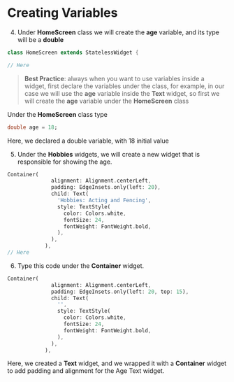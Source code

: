 # Creating Variables



4. Under **HomeScreen** class we will create the **age** variable, and its type will be a **double**

```dart
class HomeScreen extends StatelessWidget {

// Here

```

> **Best Practice**: always when you want to use variables inside a widget, first declare the variables under the class, for example, in our case we will use the **age** variable inside the **Text** widget, so first we will create the **age** variable under the **HomeScreen** class

Under the **HomeScreen** class type

```dart
double age = 18;
```

Here, we declared a double variable, with 18 initial value



5. Under the **Hobbies** widgets, we will create a new widget that is responsible for showing the age.

```dart
Container(
              alignment: Alignment.centerLeft,
              padding: EdgeInsets.only(left: 20),
              child: Text(
                'Hobbies: Acting and Fencing',
                style: TextStyle(
                  color: Colors.white,
                  fontSize: 24,
                  fontWeight: FontWeight.bold,
                ),
              ),
            ),
// Here

```



6. Type this code under the **Container** widget.

```dart
Container(
              alignment: Alignment.centerLeft,
              padding: EdgeInsets.only(left: 20, top: 15),
              child: Text(
                '',
                style: TextStyle(
                  color: Colors.white,
                  fontSize: 24,
                  fontWeight: FontWeight.bold,
                ),
              ),
            ),
```

Here, we created a **Text** widget, and we wrapped it with a **Container** widget to add padding and alignment for the Age Text widget. 








